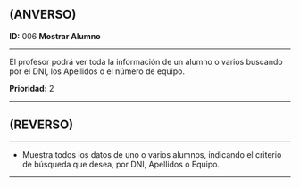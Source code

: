 ## (ANVERSO)**ID:** 006 **Mostrar Alumno**----El profesor podrá ver toda la información de un alumno o varios buscando por el DNI, los Apellidos o el número de equipo.**Prioridad:** 2  ----## (REVERSO)----* Muestra todos los datos de uno o varios alumnos, indicando el criterio de búsqueda que desea, por DNI, Apellidos o Equipo.  ----